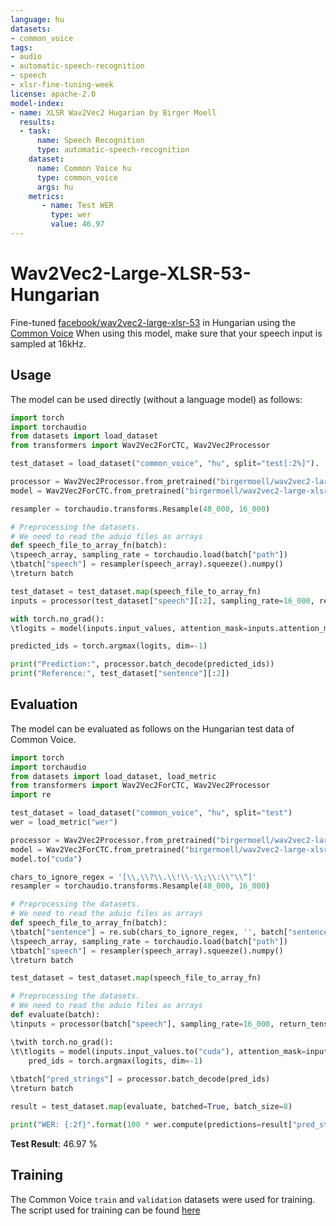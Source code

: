 ```yaml
---
language: hu
datasets:
- common_voice
tags:
- audio
- automatic-speech-recognition
- speech
- xlsr-fine-tuning-week
license: apache-2.0
model-index:
- name: XLSR Wav2Vec2 Hugarian by Birger Moell
  results:
  - task: 
      name: Speech Recognition
      type: automatic-speech-recognition
    dataset:
      name: Common Voice hu
      type: common_voice
      args: hu  
    metrics:
       - name: Test WER
         type: wer
         value: 46.97
---
```


# Wav2Vec2-Large-XLSR-53-Hungarian

Fine-tuned [facebook/wav2vec2-large-xlsr-53](https://huggingface.co/facebook/wav2vec2-large-xlsr-53) in Hungarian using the [Common Voice](https://huggingface.co/datasets/common_voice)
When using this model, make sure that your speech input is sampled at 16kHz.

## Usage

The model can be used directly (without a language model) as follows:

```python
import torch
import torchaudio
from datasets import load_dataset
from transformers import Wav2Vec2ForCTC, Wav2Vec2Processor

test_dataset = load_dataset("common_voice", "hu", split="test[:2%]").

processor = Wav2Vec2Processor.from_pretrained("birgermoell/wav2vec2-large-xlsr-hungarian")
model = Wav2Vec2ForCTC.from_pretrained("birgermoell/wav2vec2-large-xlsr-hungarian")

resampler = torchaudio.transforms.Resample(48_000, 16_000)

# Preprocessing the datasets.
# We need to read the aduio files as arrays
def speech_file_to_array_fn(batch):
\tspeech_array, sampling_rate = torchaudio.load(batch["path"])
\tbatch["speech"] = resampler(speech_array).squeeze().numpy()
\treturn batch

test_dataset = test_dataset.map(speech_file_to_array_fn)
inputs = processor(test_dataset["speech"][:2], sampling_rate=16_000, return_tensors="pt", padding=True)

with torch.no_grad():
\tlogits = model(inputs.input_values, attention_mask=inputs.attention_mask).logits

predicted_ids = torch.argmax(logits, dim=-1)

print("Prediction:", processor.batch_decode(predicted_ids))
print("Reference:", test_dataset["sentence"][:2])
```


## Evaluation

The model can be evaluated as follows on the Hungarian test data of Common Voice.


```python
import torch
import torchaudio
from datasets import load_dataset, load_metric
from transformers import Wav2Vec2ForCTC, Wav2Vec2Processor
import re

test_dataset = load_dataset("common_voice", "hu", split="test")
wer = load_metric("wer")

processor = Wav2Vec2Processor.from_pretrained("birgermoell/wav2vec2-large-xlsr-hungarian")
model = Wav2Vec2ForCTC.from_pretrained("birgermoell/wav2vec2-large-xlsr-hungarian")
model.to("cuda")

chars_to_ignore_regex = '[\\,\\?\\.\\!\\-\\;\\:\\"\\“]'
resampler = torchaudio.transforms.Resample(48_000, 16_000)

# Preprocessing the datasets.
# We need to read the aduio files as arrays
def speech_file_to_array_fn(batch):
\tbatch["sentence"] = re.sub(chars_to_ignore_regex, '', batch["sentence"]).lower()
\tspeech_array, sampling_rate = torchaudio.load(batch["path"])
\tbatch["speech"] = resampler(speech_array).squeeze().numpy()
\treturn batch

test_dataset = test_dataset.map(speech_file_to_array_fn)

# Preprocessing the datasets.
# We need to read the aduio files as arrays
def evaluate(batch):
\tinputs = processor(batch["speech"], sampling_rate=16_000, return_tensors="pt", padding=True)

\twith torch.no_grad():
\t\tlogits = model(inputs.input_values.to("cuda"), attention_mask=inputs.attention_mask.to("cuda")).logits
    pred_ids = torch.argmax(logits, dim=-1)
    
\tbatch["pred_strings"] = processor.batch_decode(pred_ids)
\treturn batch

result = test_dataset.map(evaluate, batched=True, batch_size=8)

print("WER: {:2f}".format(100 * wer.compute(predictions=result["pred_strings"], references=result["sentence"])))
```

**Test Result**: 46.97 %


## Training

The Common Voice `train` and `validation` datasets were used for training.
The script used for training can be found [here](https://colab.research.google.com/drive/1c8LS-RP-RMukvXkpqJ9kLXRWmRKFjevs?usp=sharing) 

